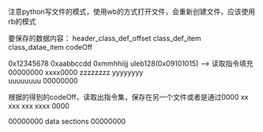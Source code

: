 注意python写文件的模式，使用wb的方式打开文件，会重新创建文件，应该使用rb的模式


要保存的数据内容：
header_class_def_offset   class_def_item  class_datae_item   codeOff

0x12345678					0xaabbccdd	0xmmhhiijj		uleb128(0x09101015)	--> 读取指令填充
00000000					xxxx0000   	zzzzzzzz			yyyyyyyy		
uuuuuuuu					00000000



根据的得到的codeOff，读取出指令集，保存在另一个文件或者是通过0000 xx xxx xxx xxxx 0000 

00000000	data sections		00000000 